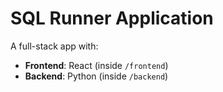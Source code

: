 # SQL Runner Application

A full-stack app with:

- **Frontend**: React (inside `/frontend`)
- **Backend**: Python (inside `/backend`)
